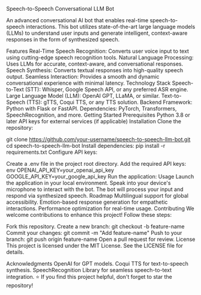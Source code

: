 Speech-to-Speech Conversational LLM Bot


An advanced conversational AI bot that enables real-time speech-to-speech interactions. This bot utilizes state-of-the-art large language models (LLMs) to understand user inputs and generate intelligent, context-aware responses in the form of synthesized speech.

Features
Real-Time Speech Recognition: Converts user voice input to text using cutting-edge speech recognition tools.
Natural Language Processing: Uses LLMs for accurate, context-aware, and conversational responses.
Speech Synthesis: Converts textual responses into high-quality speech output.
Seamless Interaction: Provides a smooth and dynamic conversational experience with minimal latency.
Technology Stack
Speech-to-Text (STT): Whisper, Google Speech API, or any preferred ASR engine.
Large Language Model (LLM): OpenAI GPT, LLaMA, or similar.
Text-to-Speech (TTS): gTTS, Coqui TTS, or any TTS solution.
Backend Framework: Python with Flask or FastAPI.
Dependencies: PyTorch, Transformers, SpeechRecognition, and more.
Getting Started
Prerequisites
Python 3.8 or later
API keys for external services (if applicable)
Installation
Clone the repository:

git clone https://github.com/your-username/speech-to-speech-llm-bot.git
cd speech-to-speech-llm-bot
Install dependencies:
pip install -r requirements.txt
Configure API keys:

Create a .env file in the project root directory.
Add the required API keys:
env
OPENAI_API_KEY=your_openai_api_key
GOOGLE_API_KEY=your_google_api_key
Run the application:
Usage
Launch the application in your local environment.
Speak into your device's microphone to interact with the bot.
The bot will process your input and respond via synthesized speech.
Roadmap
 Multilingual support for global accessibility.
 Emotion-based response generation for empathetic interactions.
 Performance optimization for real-time usage.
Contributing
We welcome contributions to enhance this project! Follow these steps:

Fork this repository.
Create a new branch:
git checkout -b feature-name
Commit your changes:
git commit -m "Add feature-name"
Push to your branch:
git push origin feature-name
Open a pull request for review.
License
This project is licensed under the MIT License. See the LICENSE file for details.

Acknowledgments
OpenAI for GPT models.
Coqui TTS for text-to-speech synthesis.
SpeechRecognition Library for seamless speech-to-text integration.
⭐ If you find this project helpful, don't forget to star the repository!

